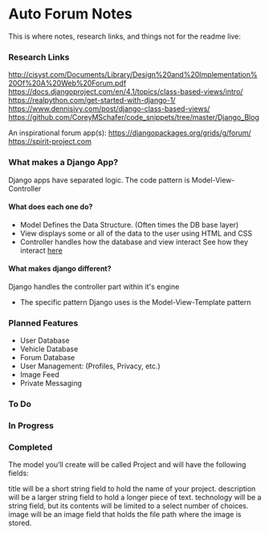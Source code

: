 # Auto Forum Notes
This is where notes, research links, and things not for the readme live:

### Research Links
http://cisyst.com/Documents/Library/Design%20and%20Implementation%20Of%20A%20Web%20Forum.pdf
https://docs.djangoproject.com/en/4.1/topics/class-based-views/intro/
https://realpython.com/get-started-with-django-1/
https://www.dennisivy.com/post/django-class-based-views/
https://github.com/CoreyMSchafer/code_snippets/tree/master/Django_Blog


An inspirational forum app(s):
https://djangopackages.org/grids/g/forum/
https://spirit-project.com


### What makes a Django App?
Django apps have separated logic. 
The code pattern is Model-View-Controller
#### What does each one do?
- Model Defines the Data Structure. (Often times the DB base layer)
- View displays some or all of the data to the user using HTML and CSS
- Controller handles how the database and view interact
See how they interact [here](https://realpython.com/the-model-view-controller-mvc-paradigm-summarized-with-legos/)

#### What makes django different?
Django handles the controller part within it's engine
- The specific pattern Django uses is the Model-View-Template pattern


### Planned Features
- User Database
- Vehicle Database
- Forum Database
- User Management: (Profiles, Privacy, etc.)
- Image Feed
- Private Messaging

### To Do

### In Progress

### Completed


The model you’ll create will be called Project and will have the following fields:

title will be a short string field to hold the name of your project.
description will be a larger string field to hold a longer piece of text.
technology will be a string field, but its contents will be limited to a select number of choices.
image will be an image field that holds the file path where the image is stored.

